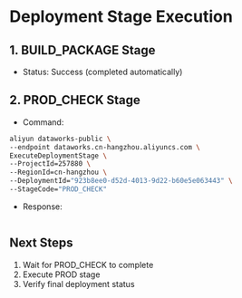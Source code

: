 # Deployment Stage Execution

## 1. BUILD_PACKAGE Stage
- Status: Success (completed automatically)

## 2. PROD_CHECK Stage
- Command:
```bash
aliyun dataworks-public \
--endpoint dataworks.cn-hangzhou.aliyuncs.com \
ExecuteDeploymentStage \
--ProjectId=257880 \
--RegionId=cn-hangzhou \
--DeploymentId="923b8ee0-d52d-4013-9d22-b60e5e063443" \
--StageCode="PROD_CHECK"
```

- Response:
```json

```

## Next Steps
1. Wait for PROD_CHECK to complete
2. Execute PROD stage
3. Verify final deployment status
